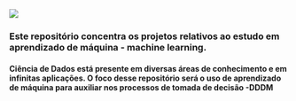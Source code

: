 <img src="https://inscricao.ucpel.edu.br/portal/wp-content/uploads/2019/12/ci%C3%AAncia-de-dados-750x375.jpg"/>

### Este repositório concentra os projetos relativos ao estudo em aprendizado de máquina - machine learning.
#### Ciência de Dados está presente em diversas áreas de conhecimento e em infinitas aplicações. O foco desse repositório será o uso de aprendizado de máquina para auxiliar nos processos de tomada de decisão -DDDM
